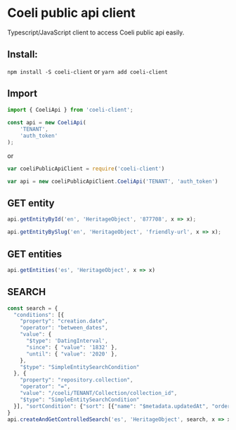 # Coeli public api client
Typescript/JavaScript client to access Coeli public api easily.

## Install:
`npm install -S coeli-client`
or
`yarn add coeli-client`

## Import

```javascript
import { CoeliApi } from 'coeli-client';
 
const api = new CoeliApi(
    'TENANT',
    'auth_token'
);
 ```
or
```javascript
var coeliPublicApiClient = require('coeli-client')

var api = new coeliPublicApiClient.CoeliApi('TENANT', 'auth_token')
```


## GET entity

```javascript
api.getEntityById('en', 'HeritageObject', '877708', x => x);
```
```javascript
api.getEntityBySlug('en', 'HeritageObject', 'friendly-url', x => x);
```

## GET entities

```javascript
api.getEntities('es', 'HeritageObject', x => x)
```

## SEARCH
```javascript
const search = {
  "conditions": [{
    "property": "creation.date",
    "operator": "between_dates",
    "value": {
      "$type": 'DatingInterval',
      "since": { "value": '1832' },
      "until": { "value": '2020' },
    },
    "$type": "SimpleEntitySearchCondition"
  }, {
    "property": "repository.collection",
    "operator": "=",
    "value": "/coeli/TENANT/Collection/collection_id",
    "$type": "SimpleEntitySearchCondition"
  }], "sortCondition": {"sort": [{"name": "$metadata.updatedAt", "order": "DESC"}], "group": []}
}
api.createAndGetControlledSearch('es', 'HeritageObject', search, x => x)
```

